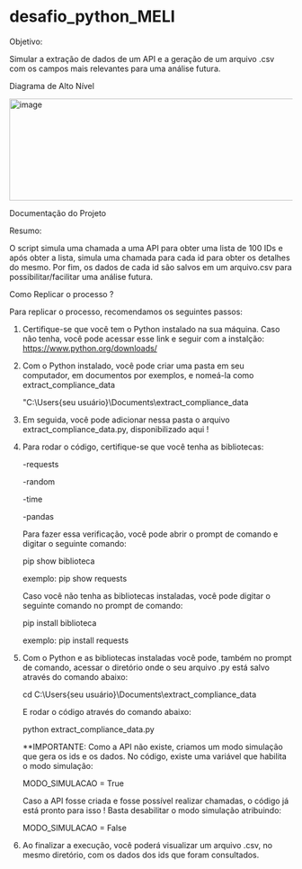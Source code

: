 # desafio_python_MELI

Objetivo: 

Simular a extração de dados de um API e a geração de um arquivo .csv com os campos mais relevantes para uma análise futura.

Diagrama de Alto Nível

<img width="737" height="181" alt="image" src="https://github.com/user-attachments/assets/f0b116ab-aa82-4d36-b2e5-188b4776b806" />



Documentação do Projeto

Resumo:

O script simula uma chamada a uma API para obter uma lista de 100 IDs e após obter a lista, simula uma chamada para cada id para obter os detalhes do mesmo. Por fim, os dados de cada id são salvos em um arquivo.csv para possibilitar/facilitar uma análise futura.

Como Replicar o processo ?

Para replicar o processo, recomendamos os seguintes passos:

1. Certifique-se que você tem o Python instalado na sua máquina. Caso não tenha, você pode acessar esse link e seguir com a instalção: https://www.python.org/downloads/
   
2. Com o Python instalado, você pode criar uma pasta em seu computador, em documentos por exemplos, e nomeá-la como extract_compliance_data

   "C:\Users\{seu usuário}\Documents\extract_compliance_data
   
3. Em seguida, você pode adicionar nessa pasta o arquivo extract_compliance_data.py, disponibilizado aqui !

4. Para rodar o código, certifique-se que você tenha as bibliotecas:
   
   -requests
   
   -random
   
   -time
   
   -pandas
   
   Para fazer essa verificação, você pode abrir o prompt de comando e digitar o seguinte comando:
   
      pip show biblioteca
   
      exemplo: pip show requests

   Caso você não tenha as bibliotecas instaladas, você pode digitar o seguinte comando no prompt de comando:
   
      pip install biblioteca
   
      exemplo: pip install requests
   
5. Com o Python e as bibliotecas instaladas você pode, também no prompt de comando, acessar o diretório onde o seu arquivo .py está salvo através do comando abaixo:

   cd C:\Users\{seu usuário}\Documents\extract_compliance_data
   
   E rodar o código através do comando abaixo:
   
      python extract_compliance_data.py
   
   **IMPORTANTE: Como a API não existe, criamos um modo simulação que gera os ids e os dados. No código, existe uma variável que habilita o modo simulação:
   
      MODO_SIMULACAO = True

   Caso a API fosse criada e fosse possível realizar chamadas, o código já está pronto para isso ! Basta desabilitar o modo simulação atribuindo:
  
      MODO_SIMULACAO = False
   
6. Ao finalizar a execução, você poderá visualizar um arquivo .csv, no mesmo diretório, com os dados dos ids que foram consultados.
